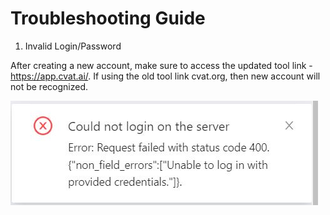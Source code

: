 # Troubleshooting Guide

1. Invalid Login/Password

After creating a new account, make sure to access the updated tool link - https://app.cvat.ai/.
If using the old tool link cvat.org, then new account will not be recognized.

![Invalid Login Issue](./assets/screenshots/invalidLoginIssue.JPG)
